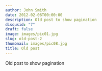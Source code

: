 ```yaml
---
author: John Smith
date: 2012-02-06T00:00:00
description: Old post to show pagination
disqusid: "7"
draft: false
image: images/pic01.jpg
slug: old-post-2
thumbnail: images/pic08.jpg
title: Old post
---
```

Old post to show pagination